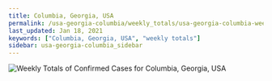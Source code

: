 ```yaml
---
title: Columbia, Georgia, USA
permalink: /usa-georgia-columbia/weekly_totals/usa-georgia-columbia-weekly_totals.html
last_updated: Jan 18, 2021
keywords: ["Columbia, Georgia, USA", "weekly totals"]
sidebar: usa-georgia-columbia_sidebar
---
```


![Weekly Totals of Confirmed Cases for Columbia, Georgia, USA](/covid_tracker/images/graphs/usa-georgia-columbia-weekly_totals_graph.png)

